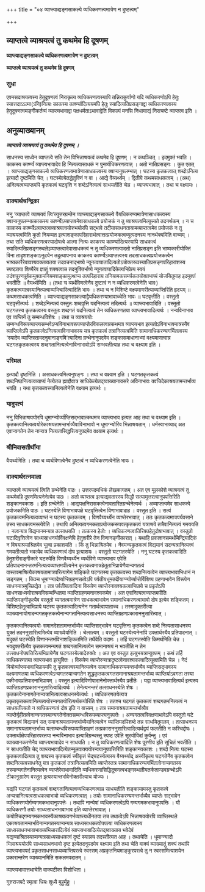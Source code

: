 +++
title = "०४ व्याप्त्याद्यङ्गसाकल्ये व्यधिकरणत्वमात्रेण न दुष्टत्वम्"

+++


## व्याप्तत्वे व्याश्रयत्वं तु कथमेव हि दूषणम्

**व्याप्त्याद्यङ्गसाकल्ये व्यधिकरणत्वमात्रेण न दुष्टत्वम्**

**व्याप्तत्वे व्याश्रयत्वं तु कथमेव हि दूषणम्**

### **सुधा**

एवमसदाश्रयत्वस्य हेतुदूषणत्वं निराकृत्य व्यधिकरणत्वस्यापि तन्निराकुर्वाणो यदि व्यधिकरणोऽपि हेतुः स्यात्तदाऽऽत्मा(ऽनि)नित्यः काकस्य कार्ष्ण्यादित्ययमपि हेतुः स्यादित्यतिप्रसङ्गाद्वा व्यधिकरणत्वस्य हेतुदूषणत्वमङ्गीकर्तव्यं व्याप्त्यभावाद्वा पक्षधर्मताऽभावाद्वेति विकल्पं मनसि निधायाद्यं निराचष्टे व्याप्तत्व इति ।

## **अनुव्याख्यानम्**

***व्याप्तत्वे व्याश्रयत्वं तु कथमेव हि दूषणम् ।***

साधनस्य साध्येन व्याप्तत्वे सति तेन विभिन्नाश्रयत्वं कथमेव हि दूषणम् । न कथञ्चित् । इदमुक्तं भवति । काकस्य कार्ष्ण्यं व्याप्त्यभावादेव हि नित्यत्वासाधकं न पुनर्व्यधिकरणत्वात् । अतो नातिप्रसङ्गः । कुत एतत् । व्याप्त्याद्यङ्गसाकल्ये व्यधिकरणत्वमात्रेणासाधकत्वस्य क्वाप्यनुपलम्भात् । घटस्य कृतकत्वात् शब्दोऽनित्य इत्यादौ दृष्टमिति चेत् । घटस्येत्येतद्धेतुविणं न वा । आद्ये वैय्यर्थ्यम् । द्वितीये कथमसाधकत्वम् । (अथ) अनित्यत्वव्याप्तमपि कृतकत्वं घटवृत्ति न शब्देऽनित्यत्वं साधयतीति चेन्न । व्याप्त्यभावात् । तथा च वक्ष्यामः ।

### **वाक्यार्थचन्द्रिका**

ननु ‘व्याप्तत्वे व्याश्रयवं त्वि’त्युत्तरग्रन्तेन व्याप्त्याद्यङ्गसाकल्ये वैयधिकरण्यमात्रेणासाधकत्वस्य क्वाप्यनुपलम्भात्काकस्य कार्ष्ण्येऽव्याप्तवमेवासाधकत्वे प्रयोजकं न तु व्याश्रयत्वमित्युच्यते तदनर्थकम् । न च काकस्य कार्ष्ण्येऽव्याप्तत्वव्याश्रयत्वयोरुभयोरपि सद्भावे तदीयासाधनतायामव्याप्तत्वमेव प्रयोजकं न तु व्याश्रयत्वमिति कुतो नियम्यत इत्याशङ्कापरिहारार्थत्वात्तत्प्रयोजकत्वव्युत्पदनस्य नानर्थक्यमिति वाच्यम् । तथा सति व्यधिकरणत्वस्यादोषत्वे आत्मा नित्यः काकस्य कार्ष्ण्यादित्यस्यापि साधकत्वं स्यादित्यतिप्रसङ्गस्थलेऽव्याप्तत्वादेवासाधकत्वं न तु व्यधिकरणत्वादतो नातिप्रसङ्ग इति भाष्यकारीयोक्तिं विना तादृशशङ्काऽनुदयेन तदुत्थापनाय काकस्य कार्ष्ण्येऽव्याप्तत्वस्य तदसाधकत्वप्रयोजकत्वेन भाष्यकारैरेवावश्यवक्तव्यतया तदवचनाद्भाष्ये न्यूनत्वापातादित्यतोऽत्रोक्तरूपस्यातिप्रसङ्गपरिहारांशस्य स्पष्टतया शिष्यैरेव ज्ञातुं शक्यत्वान्न तदनुक्तिर्भाष्ये न्यूनत्वापादिकेत्यभिप्रेत्य स्वयं तदंशपूरणपूर्वकमुक्तामनियमशङ्कामुत्थाप्य तत्परिहाराय तनियामकसमर्पकतयोक्तभाष्यं योजयितुमाह इदमुक्तं भवतीति ॥ वैयर्थ्यमिति । (तथा च व्यर्थविणत्वेनैव दुष्टत्वं न न व्यधिकरणत्वेनेति भावः) कृतकत्वमात्रस्यानित्यत्वाव्यभिचारित्वादिति भावः । तथा च न विशिष्टे वक्ष्यमाणरीत्याव्याप्तिरिति हृदयम् ॥ कथमसाधकत्वमिति । व्याप्त्याद्यङ्गसाकल्याद्वैयधिकरण्याभावाच्चेति भावः ॥ घटवृत्तीति । वस्तुतो घटवृत्तीत्यर्थः । शब्देऽनित्यत्वं वस्तुतः शब्दवृत्ति यदनित्यत्वं तदित्यर्थः ॥ व्याप्त्यभावादिति । वस्तुतो घटगतस्य कृतकत्वस्य वस्तुतः शब्दगतं यदनित्यत्वं तेन व्यधिकरणतया व्याप्त्यभावादित्यर्थः । नन्वविनाभाव एव व्यप्तिर्न तु सम्बन्धविशेषः । तथा च व्याश्रययोः सम्बन्धविरूपव्याप्त्यसम्भवेऽप्यविनाभावरूपव्याप्तेरविकलत्वात्कथमत्र व्याप्त्यभाव इत्यतोऽविनाभावमात्रस्यैव व्याप्तित्वेऽपि कृतकत्वेऽनित्यत्वाविनाभावस्य यत्र कृतकत्वं तत्रानित्यत्वमिति सामानाधिकरण्यगर्भितत्वस्य ‘स्यादेव व्याप्तिस्तावदनुमानाङ्गमि’त्यादिना ग्रन्थेनानुपदमेव शङ्कासमाधानाभ्यां वक्ष्यमाणत्वान्न घटगतकृतकत्वस्य शब्दगतानित्यत्वेनाविनाभावोऽपि सम्भवतीत्याह तथा च वक्ष्याम इति ।

### **परिमल**

इत्यादौ दृष्टमिति । असाधकत्वमित्यनुषङ्गः । तथा च वक्ष्याम इति । घटगतकृतकत्वं शब्दनिष्ठनित्यत्वव्याप्यं नेत्येतन्न ह्याज्ञैवात्र साधिकेत्येतद्य्वाख्यानावसरे अविनाभावः क्वचिदेकाश्रयतामन्तर्भाव्य भवति । यथा कृतकत्वस्यानित्यत्वेनेति वक्ष्याम इत्यर्थः ।

### **यादुपत्यं**

ननु विभिन्नाश्रययोरपि धूमाग्न्योर्व्याप्तिसद्भावात्कथमत्र व्याप्त्यभाव इत्यत आह तथा च वक्ष्याम इति । कृतकत्वानित्यत्वयोरेकाश्रयतामन्तर्भाव्यैवाविनाभावो न धूमाग्न्योरिव भिन्नाश्रयताम् । धर्मस्वाभाव्याद् अत एवान्यगतेन तेन नान्यत्र नित्यतासिद्धरित्यनुपदमेव वक्ष्याम इत्यर्थः ।

### **श्रीनिवासतीर्थीया**

वैयर्थ्यमिति । तथा च व्यर्थविणत्वेनैव दुष्टत्वं न व्यधिकरणत्वेनेति भावः ।

### **वाक्यार्थरत्नमाला**

व्याप्तत्वे व्याश्रयत्वं त्विति ग्रन्थेनेति पाठः । उत्तरपदमधिकं लेखकागतम् । अत एव मूलकोशे व्याश्रयत्वं तु कथमेवहि दूषणमित्यनेनेत्येव पाठः । अतो व्याप्तत्व इत्याद्यवतारस्य सिद्धौ सत्यामुत्तरत्वानुपपत्तिरिति शङ्कानवकाशः । इति ग्रन्थेनेति । आद्यपक्षनिरासकत्वेनावतारितग्रन्थेनेत्यर्थः । अव्याप्तत्वमेव साधकत्वे प्रयोजकमिति पाठः । घटस्येति विणाभावपक्षे घटवृत्तित्वेन विणाभावादाह । वस्तुत इति । सत्यं कृतकत्वमनित्यत्वव्याप्तं न घटस्य कृतकत्वम् । विणवैय्यर्थ्येन व्याप्तेरभावात् । ततः कृतकत्वमात्रपर्यवसाने तस्य साधकत्वमस्त्येवेति । तथापि अनित्यत्वगमकताप्रयोजकरूपवत्कृतकत्वं यत्राश्रये तत्रैवानित्यत्वं गमययति । नत्वन्यत्र विद्यमानमन्यत्र तत्साधयति । तत्कस्य हेतोः । व्यधिकरणत्वातिरिक्तहेतुदोषाभावात् । वस्तुतो घटादिवृत्तित्वेन साध्यसाधनयोर्विवक्षणेपि हेतुशरीरे तेन विणानङ्गीकारात् । यथाहि प्रकाशनसमर्थमिन्द्रियादिकं न विषयाश्रयाश्रितमेव भूत्वा प्रकाशयति । किं तु भिन्नाश्रितमेव । नैवमन्यकृतकत्वं विद्यमानं सदन्यत्रानित्यत्त्वं गमयतीत्यतो भवत्येव व्यधिकरणत्वं दोष इत्याशयः । वस्तुतो घटगतस्येति । ननु घटस्य कृतकत्वादिति हेतुशरीराङ्गीकारे घटस्येति विणवैय्यर्थ्येन व्यर्थविणे व्याप्त्यभाव एवेति प्रतिपादनानन्तरमनित्यत्वव्याप्तमपीत्यनेन कृतकत्वमात्रहेतुताभिप्रायेणैवान्यगतत्वं वास्तवमाश्रित्यैकाश्रयतामात्रपरित्यागेन शङ्किते घटगतस्य कृतकत्वस्य शब्दानित्यत्वेन व्याप्त्यभावाभिधानं न सङ्गतम् । किञ्च धूमाग्न्यादेर्व्याप्तिग्रहणसत्वेऽपि पर्वतीयधूमतदीयाग्न्योर्व्याप्तेर्विशिष्य ग्रहणाभावेन विरूपेण साधनमात्रमुच्छिद्येत । तत्र पर्वतीयत्वादिना विरूपेण व्याप्तेरनावश्यकत्वाभिप्राये च प्रकृतेऽपि साधनसाध्ययोराश्रयविसम्बन्धितया व्याप्तिग्रहणमनावश्यकमेव । अत एवानित्यत्वव्याप्तमपीति व्याप्तिमङ्गीकृत्यैव वस्तुतो व्यगतत्वमात्रेण साधकत्वाभावेन समानाधिकरणत्वाभावो दोष इत्येव शङ्कितम् । विशिष्टहेतुत्वाभिप्राये घटस्य कृतकत्वादित्यनेन गतार्थत्वापाताच्च । तस्मादुक्तरीत्या व्याख्यानायोगादन्यगतकृतकत्वेनान्यगतानित्यत्वसाधनस्य व्याप्तिग्रहणप्रकाराननुसारित्वात् ।

कृतकत्वानित्यत्वयोः समानदेशतामन्तर्भाव्यैव व्याप्तिसद्भावेन घटवृत्तिना कृतकत्वेन शब्दे नित्यतासाधनस्य युक्तं तदननुसारित्वमित्येव व्याख्येयमिति । चेत्सत्यम् । वस्तुतो घटस्येत्यनेनापि उक्तार्थस्यैव प्रतिपादनात् । यदुक्तं घटस्येति विणानन्तर्भावेनाशङ्कितमिति तथैवेति वदामः । तर्हि घटगतस्येति किमर्थमिति चेन्न । भवदुक्तरीत्यैव कृतकत्वमन्यगतं शब्दगतानित्यत्वेन समानाश्रयं न भवतीति न तेन तत्साधनोपपत्तिरित्यभिप्रायेणैव घटगतस्येत्यादेरुक्तेः । अत एव वस्तुत इत्युभयत्राप्युक्तम् । कथं तर्हि व्यधिकरणतया व्याप्त्यभाव इत्युक्तिः । विरूपेण व्याप्तेरन्यत्रादृष्टत्वेनावश्यकत्वादित्युक्तमिति चेन्न । नेदं वियोर्व्याप्त्यभावाभिप्रायमपि तु कृतकत्वस्यानित्यत्वेन सामानाधिकरण्यमन्तर्भाव्यैव व्याप्तिसद्भावस्य वक्ष्यमाणतया व्यधिकरणत्वेऽन्यगतस्यान्यगतेन शुद्धकृतकत्वगतसमानाश्रयतामन्तर्भाव्य व्याप्तिर्याऽवगता तस्या एकीभावप्रतिपादनाभिप्रायम् । वस्तुत इत्यादिविणोपादानेनोक्तार्थस्यैव प्रतीतेः । यद्वा व्याप्त्यभावादित्यर्थ इत्यस्य व्याप्तिग्रहणप्रकाराननुसारित्वादित्यर्थः । तेनेत्यनन्तरं तत्साधनस्येति शेषः । कृतकत्वेनानागतेनान्यत्रानित्यत्वसाधनस्येत्यर्थः । व्यधिकरणतयेत्यत्र प्रकृतकृतकत्वानित्यत्वयोरन्यगतयोरित्यर्थकयोरिति शेषः । ततश्च घटगतं कृतकत्वं शब्दगतमनित्यत्वं न साधयतीत्यतो न व्यधिकरणत्वं दोष इति न वाच्यम् । तत्र समानाश्रयतामन्तर्भाव्यैव व्याप्तेर्गृहीतत्वेनान्यगतस्यान्यगतेनोक्तसम्बन्धविरूपव्याप्त्यनुपपत्तेः । अन्यगतत्वविवक्षणाभावेऽपि वस्तुतो घटे कृतकत्वं विद्यमानं सत् समानाश्रयतामन्तर्भाव्यैवानित्यत्वेन व्याप्तिमदपिशब्दे तन्न साधयितुमलम् । तत्साधनस्य समानाश्रयतामन्तर्भाव्य यत्सम्बन्धविरूपव्याप्तिग्रहणं तत्प्रकाराननुसारित्वादित्यर्थद्वयं फलतीति न कश्चिद्दोषः । उक्तार्थाक्षेपपरिहारपरतया नन्वविनाभाव इत्यादिग्रन्थस्तु स्पष्ट एवेति सूरयोविदां कुर्वन्तु । एवं व्याख्यानकरणेनैव व्याप्त्यभावादेव न साधयति । न तु व्यधिकरणत्वादिति शेषः पूरणीय इति सूचितं भवतीति । न साधयतीति चेद् व्याप्त्यभावादित्येतन्मूलवाक्ययोरन्वयानुपपत्तिरिति शङ्कानवकाशः । शब्दो नित्यः घटस्य कृतकत्वादित्यत्र तु शब्दस्य कृतकत्वं स्वीकृतं चेद्घटस्येत्यस्य वैय्यर्थ्याद् अस्वीकृत्य घटगतेनैव कृतकत्वेन शब्दनित्यत्वसाधनेतु यत्र कृतकत्वं तत्रानित्यत्वमिति व्याप्तेस्तत्र सामानाधिकरण्यगर्भितत्वेनान्यगतस्य तस्यान्यगतेनानित्यत्वेन व्याप्तेरेवाभावादिति व्यधिकरणासिद्धिदूषणत्वभङ्गस्थलीयतर्कताण्डवग्रन्थोऽपि टीकानुसारेण वस्तुत इत्यस्यान्तर्भावेनोक्तरीत्याच योज्यः ।

यद्यपि घटगतं कृतकत्वं शब्दगतानित्यत्वव्यधिकरणत्वान्न साधयतीति शङ्कायामस्तु कृतकत्वे अन्यत्रानित्यत्वसाधकत्वाभावो व्यधिकरणत्वात् । तयोः सामानाधिकरण्यमन्तर्भाव्यैव व्याप्तेः सद्भावेन व्यधिकरणयोर्गम्यगमकभावानुपपत्तेः । तथापि नान्येषां व्यधिकरणत्वेऽपि गम्यगमकभावानुपपत्तिः । यौ व्यधिकरणौ तयोः साध्यसाधनभावाभाव इति व्याप्तेरभावात् । कयोश्चिद्गम्यगमकभावस्यैकाश्रयत्वगर्भव्याप्त्यधीनतया तत्र तथात्वेऽपि भिन्नाश्रययोरपि व्याप्तिस्थले एकाश्रयतानन्तर्भावेनान्यगतस्याप्यन्यत्र साध्यसाधकत्वोपपत्या व्यधिकरणत्वस्य साध्यसाधनभावाभावव्यभिचारादित्येवं व्याप्त्यभावादित्येतद्य्वाख्याय भवेदेवं यद्यन्याश्रितस्याप्यन्यत्रसाध्यसाधकत्वं दृष्टं स्यान्नच तदस्तीत्यत आह । तथाचेति । धूमाग्न्यादौ भिन्नाश्रययोरपि साध्यसाधनभावो दृष्ट इत्येतदनुपदमेव वक्ष्याम इति तथा चेति वाक्यं व्याख्यातुं शक्यं तथापि व्याप्त्यभावपदं प्रकृतसाधनसाध्यव्याप्तिपरत्वे स्वरसम् अप्रकृतनियमाङ्कुरपरत्वे तु न स्वरसमित्याशयेन प्रकारान्तरेण व्याख्यानमिति सकलमवदातम् ।

व्याप्त्यभावात्तथाचेति वाक्यटीका विशोधिता ।

गुरुराजपदे स्मृत्वा धियः शुध्यै मुहुर्मुहुः ।

